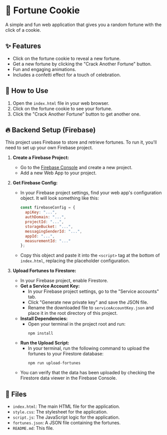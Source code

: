 # 🥠 Fortune Cookie

A simple and fun web application that gives you a random fortune with the click of a cookie.

## ✨ Features

*   Click on the fortune cookie to reveal a new fortune.
*   Get a new fortune by clicking the "Crack Another Fortune" button.
*   Fun and engaging animations.
*   Includes a confetti effect for a touch of celebration.

## 🚀 How to Use

1.  Open the `index.html` file in your web browser.
2.  Click on the fortune cookie to see your fortune.
3.  Click the "Crack Another Fortune" button to get another one.

## 🔥 Backend Setup (Firebase)

This project uses Firebase to store and retrieve fortunes. To run it, you'll need to set up your own Firebase project.

1.  **Create a Firebase Project:**
    *   Go to the [Firebase Console](https://console.firebase.google.com/) and create a new project.
    *   Add a new Web App to your project.

2.  **Get Firebase Config:**
    *   In your Firebase project settings, find your web app's configuration object. It will look something like this:
        ```javascript
        const firebaseConfig = {
          apiKey: "...",
          authDomain: "...",
          projectId: "...",
          storageBucket: "...",
          messagingSenderId: "...",
          appId: "...",
          measurementId: "..."
        };
        ```
    *   Copy this object and paste it into the `<script>` tag at the bottom of `index.html`, replacing the placeholder configuration.

3.  **Upload Fortunes to Firestore:**
    *   In your Firebase project, enable Firestore.
    *   **Get a Service Account Key:**
        *   In your Firebase project settings, go to the "Service accounts" tab.
        *   Click "Generate new private key" and save the JSON file.
        *   Rename the downloaded file to `serviceAccountKey.json` and place it in the root directory of this project.
    *   **Install Dependencies:**
        *   Open your terminal in the project root and run:
            ```
            npm install
            ```
    *   **Run the Upload Script:**
        *   In your terminal, run the following command to upload the fortunes to your Firestore database:
            ```
            npm run upload-fortunes
            ```
    *   You can verify that the data has been uploaded by checking the Firestore data viewer in the Firebase Console.

## 📁 Files

*   `index.html`: The main HTML file for the application.
*   `style.css`: The stylesheet for the application.
*   `script.js`: The JavaScript logic for the application.
*   `fortunes.json`: A JSON file containing the fortunes.
*   `README.md`: This file.
